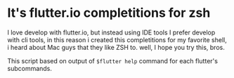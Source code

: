 # It's flutter.io completitions for zsh

I love develop with flutter.io, but instead using IDE tools I prefer develop with cli tools, in this reason i created this completitions for my favorite shell, i heard about Mac guys that they like ZSH to. well, I hope you try this, bros.

This script based on output of ```$flutter help``` command for each flutter's subcommands.
